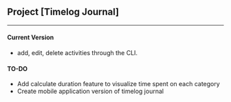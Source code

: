 ## Project [Timelog Journal]
___

#### Current Version
- add, edit, delete activities through the CLI.

#### TO-DO
- Add calculate duration feature to visualize time spent on each category
- Create mobile application version of timelog journal